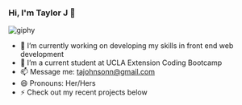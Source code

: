 ### Hi, I'm Taylor J 👋


![giphy](https://user-images.githubusercontent.com/57122209/97161178-ae046e00-173a-11eb-87e4-ae54bbc6f1dc.gif)


- 🔭 I’m currently working on developing my skills in front end web development
- 🌱 I’m a current student at UCLA Extension Coding Bootcamp
- 📫 Message me: tajohnsonn@gmail.com
- 😄 Pronouns: Her/Hers
- ⚡ Check out my recent projects below  
